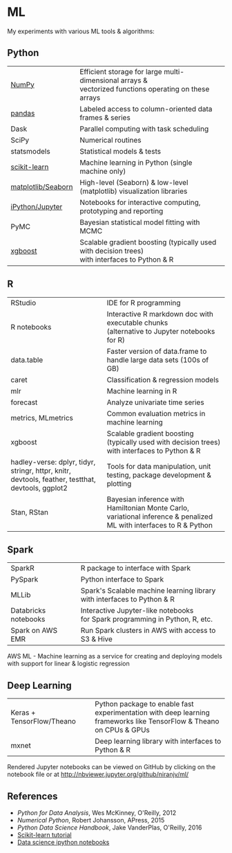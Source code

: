 # ML
My experiments with various ML tools & algorithms:

## Python

|   |  |
|--------|-------------|
| [NumPy](numpy/) | Efficient storage for large multi-dimensional arrays & <br/> vectorized functions operating on these arrays |
| [pandas](pandas/) | Labeled access to column-oriented data frames & series |
| Dask | Parallel computing with task scheduling |
| SciPy | Numerical routines |
| statsmodels | Statistical models & tests |
| [scikit-learn](scikit-learn/) | Machine learning in Python (single machine only) |
| [matplotlib/Seaborn](#matplotlib-seaborn-notes.ipynb) | High-level (Seaborn) & low-level (matplotlib) visualization libraries |
| [iPython/Jupyter](jupyter-notes.ipynb) | Notebooks for interactive computing, prototyping and reporting |
| PyMC | Bayesian statistical model fitting with MCMC |
| [xgboost](xgboost/) | Scalable gradient boosting (typically used with decision trees) <br/> with interfaces to Python & R |

## R

| | |
|--------|-------------|
| RStudio | IDE for R programming |
| R notebooks | Interactive R markdown doc with executable chunks <br/> (alternative to Jupyter notebooks for R) |
| data.table | Faster version of data.frame to handle large data sets (100s of GB) |
| caret | Classification & regression models |
| mlr | Machine learning in R  |
| forecast | Analyze univariate time series | 
| metrics, MLmetrics | Common evaluation metrics in machine learning  |
| xgboost | Scalable gradient boosting (typically used with decision trees) <br/> with interfaces to Python & R |
| hadley-verse: dplyr, tidyr, stringr, httpr, knitr, devtools, feather, testthat, devtools, ggplot2 | Tools for data manipulation, unit testing, package development & plotting |
| Stan, RStan | Bayesian inference with Hamiltonian Monte Carlo, variational inference & penalized ML with interfaces to R & Python |

## Spark

| | |
|--------|-------------|
| SparkR  | R package to interface with Spark |
| PySpark  | Python interface to Spark |
| MLLib  | Spark's Scalable machine learning library <br/> with interfaces to Python & R |
| Databricks notebooks  | Interactive Jupyter-like notebooks <br/> for Spark programming in Python, R, etc. |
| Spark on AWS EMR  | Run Spark clusters in AWS with access to S3 & Hive |

AWS ML - Machine learning as a service for creating and deploying models <br/> with support for linear & logistic regression

## Deep Learning

| | |
|--------|-------------|
| Keras + TensorFlow/Theano  | Python package to enable fast experimentation with deep learning <br/> frameworks like TensorFlow & Theano on CPUs & GPUs |
| mxnet | Deep learning library with interfaces to Python & R |


Rendered Jupyter notebooks can be viewed on GitHub by clicking on the notebook file or at http://nbviewer.jupyter.org/github/niranjv/ml/

## References
* *Python for Data Analysis*, Wes McKinney, O'Reilly, 2012
* *Numerical Python*, Robert Johansson, APress, 2015
* *Python Data Science Handbook*, Jake VanderPlas, O'Reilly, 2016
* [Scikit-learn tutorial](http://nbviewer.jupyter.org/github/jakevdp/sklearn_tutorial/blob/master/notebooks/Index.ipynb)
* [Data science ipython notebooks](https://github.com/donnemartin/data-science-ipython-notebooks)
